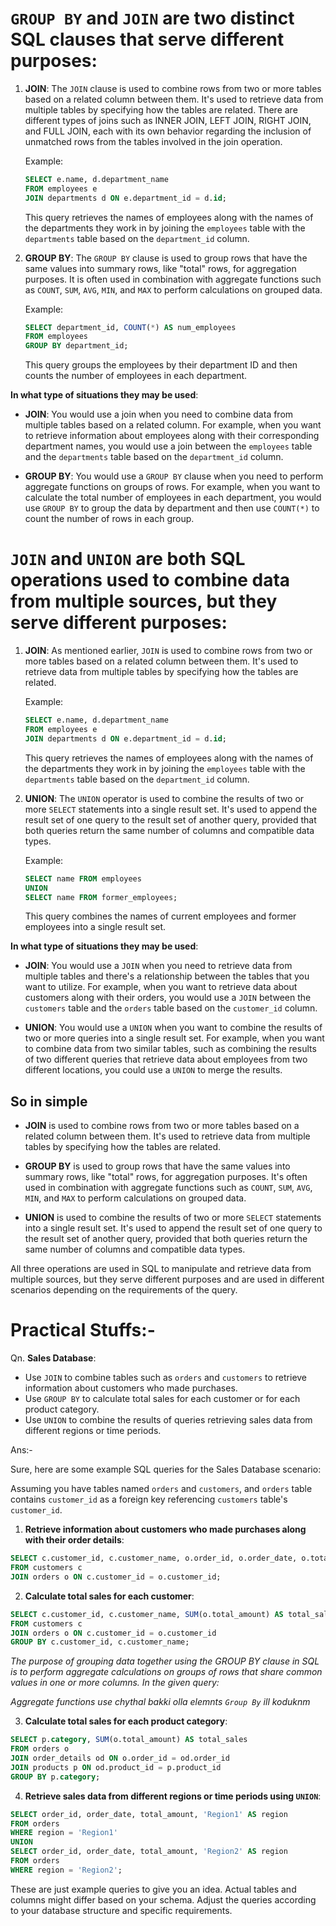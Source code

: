# `GROUP BY` and `JOIN` are two distinct SQL clauses that serve different purposes:

1. **JOIN**: The `JOIN` clause is used to combine rows from two or more tables based on a related column between them. It's used to retrieve data from multiple tables by specifying how the tables are related. There are different types of joins such as INNER JOIN, LEFT JOIN, RIGHT JOIN, and FULL JOIN, each with its own behavior regarding the inclusion of unmatched rows from the tables involved in the join operation.

   Example:
   ```sql
   SELECT e.name, d.department_name
   FROM employees e
   JOIN departments d ON e.department_id = d.id;
   ```

   This query retrieves the names of employees along with the names of the departments they work in by joining the `employees` table with the `departments` table based on the `department_id` column.

2. **GROUP BY**: The `GROUP BY` clause is used to group rows that have the same values into summary rows, like "total" rows, for aggregation purposes. It is often used in combination with aggregate functions such as `COUNT`, `SUM`, `AVG`, `MIN`, and `MAX` to perform calculations on grouped data.

   Example:
   ```sql
   SELECT department_id, COUNT(*) AS num_employees
   FROM employees
   GROUP BY department_id;
   ```

   This query groups the employees by their department ID and then counts the number of employees in each department.

**In what type of situations they may be used**:

- **JOIN**: You would use a join when you need to combine data from multiple tables based on a related column. For example, when you want to retrieve information about employees along with their corresponding department names, you would use a join between the `employees` table and the `departments` table based on the `department_id` column.

- **GROUP BY**: You would use a `GROUP BY` clause when you need to perform aggregate functions on groups of rows. For example, when you want to calculate the total number of employees in each department, you would use `GROUP BY` to group the data by department and then use `COUNT(*)` to count the number of rows in each group.









# `JOIN` and `UNION` are both SQL operations used to combine data from multiple sources, but they serve different purposes:

1. **JOIN**: As mentioned earlier, `JOIN` is used to combine rows from two or more tables based on a related column between them. It's used to retrieve data from multiple tables by specifying how the tables are related.

   Example:
   ```sql
   SELECT e.name, d.department_name
   FROM employees e
   JOIN departments d ON e.department_id = d.id;
   ```

   This query retrieves the names of employees along with the names of the departments they work in by joining the `employees` table with the `departments` table based on the `department_id` column.

2. **UNION**: The `UNION` operator is used to combine the results of two or more `SELECT` statements into a single result set. It's used to append the result set of one query to the result set of another query, provided that both queries return the same number of columns and compatible data types.

   Example:
   ```sql
   SELECT name FROM employees
   UNION
   SELECT name FROM former_employees;
   ```

   This query combines the names of current employees and former employees into a single result set.

**In what type of situations they may be used**:

- **JOIN**: You would use a `JOIN` when you need to retrieve data from multiple tables and there's a relationship between the tables that you want to utilize. For example, when you want to retrieve data about customers along with their orders, you would use a `JOIN` between the `customers` table and the `orders` table based on the `customer_id` column.

- **UNION**: You would use a `UNION` when you want to combine the results of two or more queries into a single result set. For example, when you want to combine data from two similar tables, such as combining the results of two different queries that retrieve data about employees from two different locations, you could use a `UNION` to merge the results.


## So in simple
- **JOIN** is used to combine rows from two or more tables based on a related column between them. It's used to retrieve data from multiple tables by specifying how the tables are related.

- **GROUP BY** is used to group rows that have the same values into summary rows, like "total" rows, for aggregation purposes. It's often used in combination with aggregate functions such as `COUNT`, `SUM`, `AVG`, `MIN`, and `MAX` to perform calculations on grouped data.

- **UNION** is used to combine the results of two or more `SELECT` statements into a single result set. It's used to append the result set of one query to the result set of another query, provided that both queries return the same number of columns and compatible data types.

All three operations are used in SQL to manipulate and retrieve data from multiple sources, but they serve different purposes and are used in different scenarios depending on the requirements of the query.

# Practical Stuffs:-


Qn. **Sales Database**:
   - Use `JOIN` to combine tables such as `orders` and `customers` to retrieve information about customers who made purchases.
   - Use `GROUP BY` to calculate total sales for each customer or for each product category.
   - Use `UNION` to combine the results of queries retrieving sales data from different regions or time periods.


Ans:-


Sure, here are some example SQL queries for the Sales Database scenario:

Assuming you have tables named `orders` and `customers`, and `orders` table contains `customer_id` as a foreign key referencing `customers` table's `customer_id`.

1. **Retrieve information about customers who made purchases along with their order details**:
```sql
SELECT c.customer_id, c.customer_name, o.order_id, o.order_date, o.total_amount
FROM customers c
JOIN orders o ON c.customer_id = o.customer_id;
```

2. **Calculate total sales for each customer**:
```sql
SELECT c.customer_id, c.customer_name, SUM(o.total_amount) AS total_sales
FROM customers c
JOIN orders o ON c.customer_id = o.customer_id
GROUP BY c.customer_id, c.customer_name;
```


*The purpose of grouping data together using the GROUP BY clause in SQL is to perform aggregate calculations on groups of rows that share common values in one or more columns. In the given query:*

*Aggregate functions use chythal bakki olla elemnts `Group By` ill koduknm*

3. **Calculate total sales for each product category**:
```sql
SELECT p.category, SUM(o.total_amount) AS total_sales
FROM orders o
JOIN order_details od ON o.order_id = od.order_id
JOIN products p ON od.product_id = p.product_id
GROUP BY p.category;
```

4. **Retrieve sales data from different regions or time periods using `UNION`**:
```sql
SELECT order_id, order_date, total_amount, 'Region1' AS region
FROM orders
WHERE region = 'Region1'
UNION
SELECT order_id, order_date, total_amount, 'Region2' AS region
FROM orders
WHERE region = 'Region2';
```

These are just example queries to give you an idea. Actual tables and columns might differ based on your schema. Adjust the queries according to your database structure and specific requirements.
